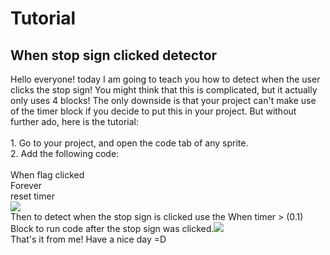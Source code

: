 <h1>Tutorial<h2>When stop sign clicked detector</h2>Hello everyone! today I am going to teach you how to detect when the user clicks the stop sign! You might think that this is complicated, but it actually only uses 4 blocks! The only downside is that your project can't make use of the timer block if you decide to put this in your project. But without further ado, here is the tutorial:<br><br>1. Go to your project, and open the code tab of any sprite.<br>2. Add the following code:<br><br>When flag clicked<br>Forever <br>reset timer<br><img src=https://u.cubeupload.com/elip100/whentimer.png><br>Then to detect when the stop sign is clicked use the When timer > (0.1) Block to run code after the stop sign was clicked.<img src=https://u.cubeupload.com/elip100/timerdetect.png><br>That's it from me! Have a nice day =D